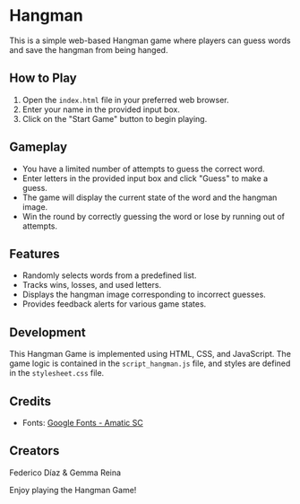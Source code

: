 # Hangman

This is a simple web-based Hangman game where players can guess words and save the hangman from being hanged.

## How to Play

1. Open the `index.html` file in your preferred web browser.
2. Enter your name in the provided input box.
3. Click on the "Start Game" button to begin playing.

## Gameplay

- You have a limited number of attempts to guess the correct word.
- Enter letters in the provided input box and click "Guess" to make a guess.
- The game will display the current state of the word and the hangman image.
- Win the round by correctly guessing the word or lose by running out of attempts.

## Features

- Randomly selects words from a predefined list.
- Tracks wins, losses, and used letters.
- Displays the hangman image corresponding to incorrect guesses.
- Provides feedback alerts for various game states.

## Development

This Hangman Game is implemented using HTML, CSS, and JavaScript. The game logic is contained in the `script_hangman.js` file, and styles are defined in the `stylesheet.css` file.

## Credits

- Fonts: [Google Fonts - Amatic SC](https://fonts.google.com/specimen/Amatic+SC)

## Creators

Federico Díaz & Gemma Reina

Enjoy playing the Hangman Game!
